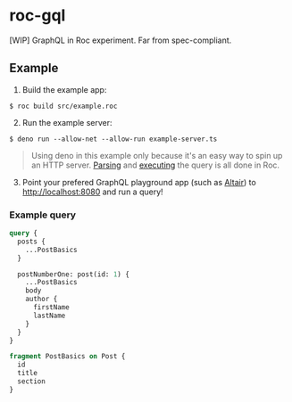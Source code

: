 # roc-gql

[WIP] GraphQL in Roc experiment. Far from spec-compliant.

## Example

1. Build the example app:

```shell
$ roc build src/example.roc
```

2. Run the example server: 

```shell
$ deno run --allow-net --allow-run example-server.ts
```

> Using deno in this example only because it's an easy way to spin up an HTTP server. [Parsing](https://github.com/agu-z/roc-gql/blob/main/src/Gql/Parse.roc) and [executing](https://github.com/agu-z/roc-gql/blob/e79480e2092a4a5167ea39ddeae3b9e8c24397fb/src/Gql/Schema.roc#L45) the query is all done in Roc.

3. Point your prefered GraphQL playground app (such as [Altair](https://altairgraphql.dev)) to [http://localhost:8080](http://localhost:8080) and run a query!

### Example query

```graphql
query {
  posts {
    ...PostBasics
  }

  postNumberOne: post(id: 1) {
    ...PostBasics
    body
    author {
      firstName
      lastName
    }
  }
}

fragment PostBasics on Post {
  id
  title
  section
}
```